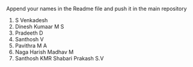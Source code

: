 Append your names in the Readme file and push it in the main repository

1. S Venkadesh
2. Dinesh Kumaar M S
3. Pradeeth D
4. Santhosh V
5. Pavithra M A
7. Naga Harish Madhav M
8. Santhosh KMR
Shabari Prakash S.V
